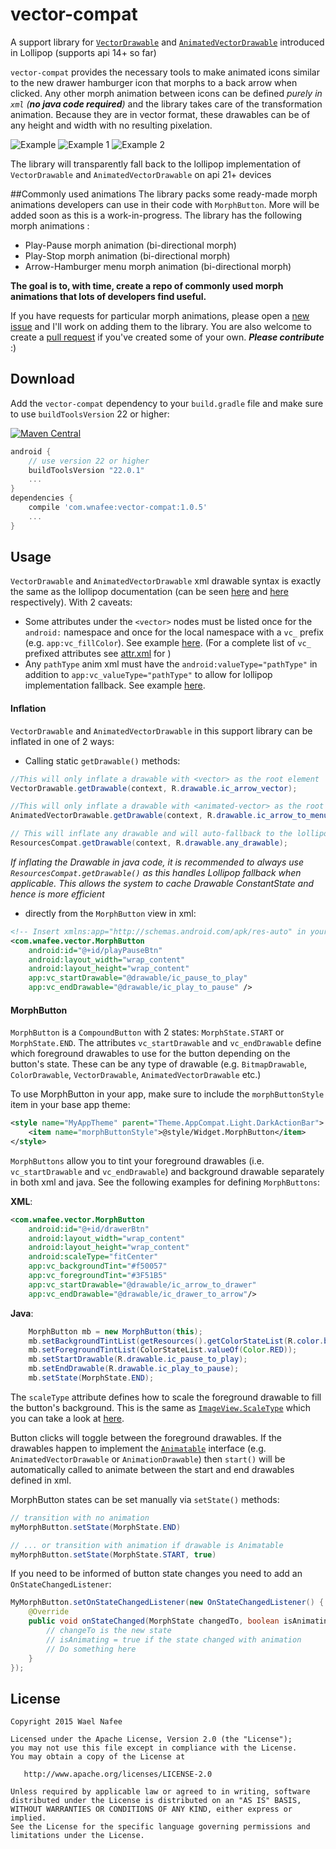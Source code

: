 # vector-compat
A support library for [`VectorDrawable`][1] and [`AnimatedVectorDrawable`][2] introduced in Lollipop (supports api 14+ so far)

`vector-compat` provides the necessary tools to make animated icons similar to the new drawer hamburger icon that morphs to a back arrow when clicked. Any other morph animation between icons can be defined _purely in `xml` (**no java code required**)_ and the library takes care of the transformation animation. Because they are in vector format, these drawables can be of any height and width with no resulting pixelation.

![Example](https://github.com/wnafee/vector-compat/blob/master/artwork/example.gif)
![Example 1](https://github.com/wnafee/vector-compat/blob/master/artwork/example_1.gif)
![Example 2](https://github.com/wnafee/vector-compat/blob/master/artwork/example_2.gif)

The library will transparently fall back to the lollipop implementation of `VectorDrawable` and `AnimatedVectorDrawable` on api 21+ devices

##Commonly used animations
The library packs some ready-made morph animations developers can use in their code with `MorphButton`. More will be added soon as this is a work-in-progress. The library has the following morph animations :
* Play-Pause morph animation (bi-directional morph)
* Play-Stop morph animation (bi-directional morph)
* Arrow-Hamburger menu morph animation (bi-directional morph)

**The goal is to, with time, create a repo of commonly used morph animations that lots of developers find useful.**

If you have requests for particular morph animations, please open a [new issue](https://github.com/wnafee/vector-compat/issues/new) and I'll work on adding them to the library. You are also welcome to create a [pull request](https://github.com/wnafee/vector-compat/compare) if you've created some of your own. **_Please contribute_** :)

## Download
Add the `vector-compat` dependency to your `build.gradle` file and make sure to use `buildToolsVersion` 22 or higher:

[![Maven Central](https://img.shields.io/maven-central/v/com.wnafee/vector-compat.svg)](http://search.maven.org/#search%7Cga%7C1%7Cvector-compat)
```groovy
android {
    // use version 22 or higher
    buildToolsVersion "22.0.1"
    ...
}
dependencies {
    compile 'com.wnafee:vector-compat:1.0.5'
    ...
}
```
## Usage
`VectorDrawable` and `AnimatedVectorDrawable` xml drawable syntax is exactly the same as the lollipop documentation (can be seen [here][1] and [here][2] respectively). With 2 caveats: 
* Some attributes under the `<vector>` nodes must be listed once for the `android:` namespace and once for the local namespace with a `vc_` prefix (e.g. `app:vc_fillColor`). See example [here][4]. (For a complete list of `vc_` prefixed attributes see [attr.xml][6] for )
* Any `pathType` anim xml must have the `android:valueType="pathType"` in addition to `app:vc_valueType="pathType"` to allow for lollipop implementation fallback. See example [here][5].


#### Inflation
`VectorDrawable` and `AnimatedVectorDrawable` in this support library can be inflated in one of 2 ways:

* Calling static `getDrawable()` methods:
```java
//This will only inflate a drawable with <vector> as the root element
VectorDrawable.getDrawable(context, R.drawable.ic_arrow_vector);

//This will only inflate a drawable with <animated-vector> as the root element
AnimatedVectorDrawable.getDrawable(context, R.drawable.ic_arrow_to_menu_animated_vector);

// This will inflate any drawable and will auto-fallback to the lollipop implementation on api 21+ devices
ResourcesCompat.getDrawable(context, R.drawable.any_drawable);
````
_If inflating the Drawable in java code, it is recommended to always use `ResourcesCompat.getDrawable()` as this handles Lollipop fallback when applicable. This allows the system to cache Drawable ConstantState and hence is more efficient_

* directly from the `MorphButton` view in xml:
```xml
<!-- Insert xmlns:app="http://schemas.android.com/apk/res-auto" in your root layout element -->
<com.wnafee.vector.MorphButton
    android:id="@+id/playPauseBtn"
    android:layout_width="wrap_content"
    android:layout_height="wrap_content"
    app:vc_startDrawable="@drawable/ic_pause_to_play"
    app:vc_endDrawable="@drawable/ic_play_to_pause" /> 
```
#### MorphButton
`MorphButton` is a `CompoundButton` with 2 states: `MorphState.START` or `MorphState.END`. The attributes `vc_startDrawable` and `vc_endDrawable` define which foreground drawables to use for the button depending on the button's state. These can be any type of drawable (e.g. `BitmapDrawable`, `ColorDrawable`, `VectorDrawable`, `AnimatedVectorDrawable` etc.)

To use MorphButton in your app, make sure to include the `morphButtonStyle` item in your base app theme:
```xml
<style name="MyAppTheme" parent="Theme.AppCompat.Light.DarkActionBar">
    <item name="morphButtonStyle">@style/Widget.MorphButton</item>
</style>
```

`MorphButtons` allow you to tint your foreground drawables (i.e. `vc_startDrawable` and `vc_endDrawable`) and background drawable separately in both xml and java. See the following examples for defining `MorphButtons`:

**XML**:
```xml
<com.wnafee.vector.MorphButton
    android:id="@+id/drawerBtn"
    android:layout_width="wrap_content"
    android:layout_height="wrap_content"
    android:scaleType="fitCenter"
    app:vc_backgroundTint="#f50057"
    app:vc_foregroundTint="#3F51B5"
    app:vc_startDrawable="@drawable/ic_arrow_to_drawer"
    app:vc_endDrawable="@drawable/ic_drawer_to_arrow"/>
```

**Java**:
```java
    MorphButton mb = new MorphButton(this);
    mb.setBackgroundTintList(getResources().getColorStateList(R.color.background_tint_color));
    mb.setForegroundTintList(ColorStateList.valueOf(Color.RED));
    mb.setStartDrawable(R.drawable.ic_pause_to_play);
    mb.setEndDrawable(R.drawable.ic_play_to_pause);
    mb.setState(MorphState.END);
```
The `scaleType` attribute defines how to scale the foreground drawable to fill the button's background. This is the same as [`ImageView.ScaleType`][7] which you can take a look at [here][7].

Button clicks will toggle between the foreground drawables. If the drawables happen to implement the [`Animatable`][3] interface (e.g. `AnimatedVectorDrawable` or `AnimationDrawable`) then `start()` will be automatically called to animate between the start and end drawables defined in xml.
 
 MorphButton states can be set manually via `setState()` methods:
```java
// transition with no animation
myMorphButton.setState(MorphState.END) 

// ... or transition with animation if drawable is Animatable
myMorphButton.setState(MorphState.START, true) 
````

If you need to be informed of button state changes you need to add an `OnStateChangedListener`:
```java
MyMorphButton.setOnStateChangedListener(new OnStateChangedListener() {
    @Override
    public void onStateChanged(MorphState changedTo, boolean isAnimating) {
        // changeTo is the new state
        // isAnimating = true if the state changed with animation
        // Do something here
    }
});
```

## License

    Copyright 2015 Wael Nafee

    Licensed under the Apache License, Version 2.0 (the "License");
    you may not use this file except in compliance with the License.
    You may obtain a copy of the License at

       http://www.apache.org/licenses/LICENSE-2.0

    Unless required by applicable law or agreed to in writing, software
    distributed under the License is distributed on an "AS IS" BASIS,
    WITHOUT WARRANTIES OR CONDITIONS OF ANY KIND, either express or implied.
    See the License for the specific language governing permissions and
    limitations under the License.

[1]: http://developer.android.com/reference/android/graphics/drawable/VectorDrawable.html
[2]: http://developer.android.com/reference/android/graphics/drawable/AnimatedVectorDrawable.html
[3]: http://developer.android.com/reference/android/graphics/drawable/Animatable.html
[4]: https://github.com/wnafee/vector-compat/blob/master/library/src/main/res/drawable/ic_arrow_vector.xml
[5]: https://github.com/wnafee/vector-compat/blob/master/library/src/main/res/anim/arrow_to_drawer_path.xml
[6]: https://github.com/wnafee/vector-compat/blob/master/library/src/main/res/values/attr.xml
[7]: http://developer.android.com/reference/android/widget/ImageView.ScaleType.html
